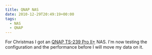 ```yaml
---
title: QNAP NAS
date: 2010-12-29T20:49:19+00:00
tags:
  - NAS
  - QNAP
---
```


For Christmas I got an [QNAP TS-239 Pro II+](https://www.qnap.com/) NAS.
I'm now testing the configuration and the performance before I will move my data on it.
